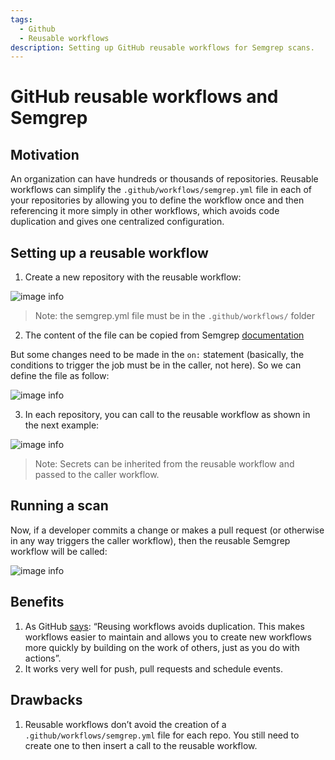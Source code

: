```yaml
---
tags:
  - Github
  - Reusable workflows
description: Setting up GitHub reusable workflows for Semgrep scans.
---
```


# GitHub reusable workflows and Semgrep

## Motivation

An organization can have hundreds or thousands of repositories. Reusable workflows can simplify the `.github/workflows/semgrep.yml` file in each of your repositories by allowing you to define the workflow once and then referencing it more simply in other workflows, which avoids code duplication and gives one centralized configuration.

## Setting up a reusable workflow

1. Create a new repository with the reusable workflow:

![image info](/img/kb/reusable-workflows-image-1.png)

> Note: the semgrep.yml file must be in the `.github/workflows/` folder

2. The content of the file can be copied from Semgrep [documentation](https://semgrep.dev/docs/semgrep-ci/sample-ci-configs/#sample-github-actions-configuration-file)

But some changes need to be made in the `on:` statement (basically, the conditions to trigger the job must be in the caller, not here). So we can define the file as follow:

![image info](/img/kb/reusable-workflows-image-2.png)

3. In each repository, you can call to the reusable workflow as shown in the next example:

![image info](/img/kb/reusable-workflows-image-3.png)

> Note: Secrets can be inherited from the reusable workflow and passed to the caller workflow.

## Running a scan

Now, if a developer commits a change or makes a pull request (or otherwise in any way triggers the caller workflow), then the reusable Semgrep workflow will be called:

![image info](/img/kb/reusable-workflows-image-4.png)

## Benefits

1. As GitHub [says](https://docs.github.com/en/actions/using-workflows/reusing-workflows#overview): “Reusing workflows avoids duplication. This makes workflows easier to maintain and allows you to create new workflows more quickly by building on the work of others, just as you do with actions”.
2. It works very well for push, pull requests and schedule events.
    
## Drawbacks

1. Reusable workflows don’t avoid the creation of a `.github/workflows/semgrep.yml` file for each repo. You still need to create one to then insert a call to the reusable workflow.
